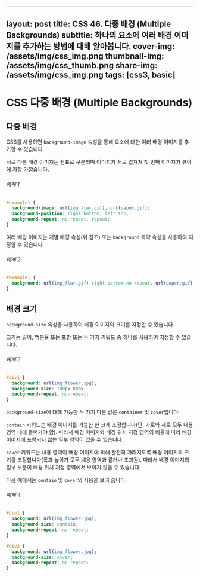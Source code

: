 ---
layout: post
title: CSS 46. 다중 배경 (Multiple Backgrounds)
subtitle: 하나의 요소에 여러 배경 이미지를 추가하는 방법에 대해 알아봅니다.
cover-img: /assets/img/css_img.png
thumbnail-img: /assets/img/css_thumb.png
share-img: /assets/img/css_img.png
tags: [css3, basic]
--

# CSS 다중 배경 (Multiple Backgrounds)

## 다중 배경

CSS를 사용하면 ```background-image``` 속성을 통해 요소에 대한 여러 배경 이미지를 추가할 수 있습니다.

서로 다른 배경 이미지는 쉼표로 구분되며 이미지가 서로 겹쳐져 첫 번째 이미지가 뷰어에 가장 가깝습니다.

###### 예제 1

```css
#example1 {
  background-image: url(img_flwr.gif), url(paper.gif);
  background-position: right bottom, left top;
  background-repeat: no-repeat, repeat;
}
```

여러 배경 이미지는 개별 배경 속성(위 참조) 또는 ```background``` 축약 속성을 사용하여 지정할 수 있습니다.

###### 예제 2

```css
#example1 {
  background: url(img_flwr.gif) right bottom no-repeat, url(paper.gif) left top repeat;
}
```

## 배경 크기

```background-size``` 속성을 사용하여 배경 이미지의 크기를 지정할 수 있습니다.

크기는 길이, 백분율 또는 포함 또는 두 가지 키워드 중 하나를 사용하여 지정할 수 있습니다.

###### 예제 3

```css
#div1 {
  background: url(img_flower.jpg);
  background-size: 100px 80px;
  background-repeat: no-repeat;
}
```

```background-size```에 대해 가능한 두 가지 다른 값은 ```container``` 및 ```cover```입니다.

```contain``` 키워드는 배경 이미지를 가능한 한 크게 조정합니다(단, 가로와 세로 모두 내용 영역 내에 들어가야 함). 따라서 배경 이미지와 배경 위치 지정 영역의 비율에 따라 배경 이미지에 포함되지 않는 일부 영역이 있을 수 있습니다.

```cover``` 키워드는 내용 영역이 배경 이미지에 의해 완전히 가려지도록 배경 이미지의 크기를 조정합니다(폭과 높이가 모두 내용 영역과 같거나 초과됨). 따라서 배경 이미지의 일부 부분이 배경 위치 지정 영역에서 보이지 않을 수 있습니다.

다음 예에서는 ```contain``` 및 ```cover```의 사용을 보여 줍니다.

###### 예제 4

```css
#div1 {
  background: url(img_flower.jpg);
  background-size: contain;
  background-repeat: no-repeat;
}

#div2 {
  background: url(img_flower.jpg);
  background-size: cover;
  background-repeat: no-repeat;
}
```
